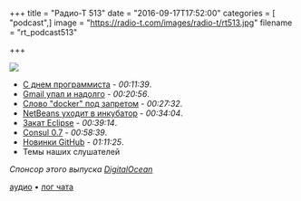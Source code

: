 +++
title = "Радио-Т 513"
date = "2016-09-17T17:52:00"
categories = [ "podcast",]
image = "https://radio-t.com/images/radio-t/rt513.jpg"
filename = "rt_podcast513"

+++

![](https://radio-t.com/images/radio-t/rt513.jpg)

- [С днем программиста](https://en.wikipedia.org/wiki/Day_of_the_Programmer) - *00:11:39*.
- [Gmail упал и надолго](https://www.cnet.com/news/gmail-is-down-internationally-disrupting-work-flows/) - *00:20:56*.
- [Слово "docker" под запретом](https://www.andreas-jung.com/contents/dont-use-docker-in-github-repo-names-or-as-twitter-handle) - *00:27:32*.
- [NetBeans уходит в инкубатор](https://wiki.apache.org/incubator/NetBeansProposal) - *00:34:04*.
- [Закат Eclipse](http://movingfulcrum.com/the-fall-of-eclipse/) - *00:39:14*.
- [Consul 0.7](https://www.hashicorp.com/blog/consul-0-7.html) - *00:58:39*.
- [Новинки GitHub](https://github.com/blog/2256-a-whole-new-github-universe-announcing-new-tools-forums-and-features) - *01:11:25*.
- Темы наших слушателей

_Спонсор этого выпуска [DigitalOcean](https://www.digitalocean.com)_

[аудио](https://cdn.radio-t.com/rt_podcast513.mp3) • [лог чата](http://chat.radio-t.com/logs/radio-t-513.html)
<audio src="https://cdn.radio-t.com/rt_podcast513.mp3" preload="none"></audio>
